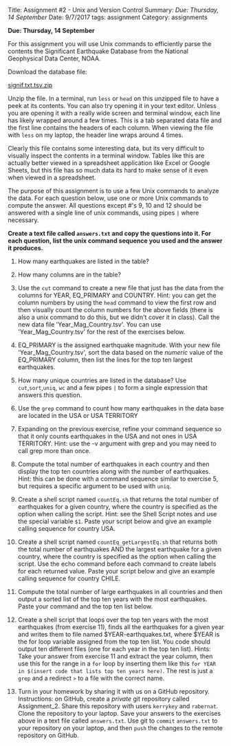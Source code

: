 Title: Assignment #2 -  Unix and Version Control
Summary: *Due: Thursday, 14 September*
Date: 9/7/2017
tags: assignment
Category: assignments

**Due: Thursday, 14 September**

For this assignment you will use Unix commands to efficiently parse
the contents the Significant Earthquake Database from the National Geophysical Data Center, NOAA.

Download the database file:

 [signif.txt.tsv.zip]({attach}/Assignments/signif.txt.tsv.zip)

Unzip the file. In a terminal, run `less` or `head` on this unzipped file to have a peek at its contents. You can also try opening it in your text editor. Unless you are opening it with a really wide screen and terminal window, each line has likely wrapped around a few times. This is a tab separated data file and the first line contains the headers of each column. When viewing the file with `less` on my laptop, the header line wraps around 4 times.  

Clearly this file contains some interesting data, but its very difficult to visually inspect the contents in a terminal window. Tables like this are actually better viewed in a spreadsheet application like Excel or Google Sheets, but this file has so much data its hard to make sense of it even when viewed in a spreadsheet.

 The purpose of this assignment is to use a few Unix commands to analyze the data. For each question below, use one or more Unix commands to compute the answer. All questions except #'s 9, 10 and 12 should be answered with a single line of unix commands, using pipes `|` where necessary.

 **Create a text file called `answers.txt` and copy the questions into it. For each question, list  the unix command sequence you used and the answer it produces.**

1. How many earthquakes are listed in the table?


2. How many columns are in the table?


3. Use the `cut` command to create a new file that just has the data from the columns for YEAR, EQ_PRIMARY and COUNTRY. Hint: you can get the column numbers by using the `head` command to view the first row and then visually count the column numbers for the above fields (there is also a unix command to do this, but we didn't cover it in class).  Call the new data file 'Year_Mag_Country.tsv'. You can use 'Year_Mag_Country.tsv' for the rest of the exercises below.


4.  EQ_PRIMARY is the assigned earthquake magnitude. With your new file 'Year_Mag_Country.tsv', sort the data based on the *numeric* value of the EQ_PRIMARY column, then list the lines for the top ten largest earthquakes.

5.  How many unique countries are listed in the database? Use `cut`,`sort`,`uniq`, `wc` and a few pipes `|` to form a single expression that answers this question.


6. Use the `grep` command to count how many earthquakes in the data base are located in the USA or USA TERRITORY


7. Expanding on the previous exercise, refine your command sequence so that it only counts earthquakes in the USA and not ones in USA TERRITORY. Hint: use the -v argument with grep and you
may need to call grep more than once.


8.  Compute the total number of earthquakes in each country and then display the top ten countries along with the number of earthquakes. Hint: this can be done with a command sequence similar to exercise 5, but requires a specific argument to be used with `uniq`.



9. Create a shell script named `countEq.sh` that returns the total number of earthquakes for a given country, where the country is specified as the option when calling the script. Hint: see the Shell Script notes and use the special variable `$1`.  Paste your script  below and give an example calling sequence for country USA.


10.  Create a shell script named `countEq_getLargestEq.sh` that returns both the total number of earthquakes AND the largest earthquake for a given country, where the country is specified as the option when calling the script. Use the echo command before each command to create labels for each returned value. Paste your script  below and give an example calling sequence for country CHILE.   



11.  Compute the total number of large earthquakes in all countries and then output a sorted list of the top ten years with the most earthquakes. Paste your command and the top ten list below.



12. Create a shell script that loops over the top ten years with the most earthquakes (from exercise 11), finds all the earthquakes for a given year and writes them to file named $YEAR-earthquakes.txt, where $YEAR is the for loop variable assigned from the top ten list. You code should output ten different files (one for each year in the top ten list). Hints: Take your answer from exercise 11 and extract the year column, then use this for the range in a `for` loop by inserting them like this `for YEAR in $(insert code that lists top ten years here)`. The rest is just a `grep` and  a redirect `>` to a file with the correct name.  



13. Turn in your homework by sharing it with us on a GitHub repository.  Instructions: on GitHub, create a *private* git repository called Assignment_2. Share this repository with users `kerrykey` and `rabernat`. Clone the repository to your laptop.  Save your answers to the exercises above in a text file called `answers.txt`. Use git to `commit` `answers.txt` to your repository on your laptop, and then `push` the changes to the remote repository on GitHub.   
